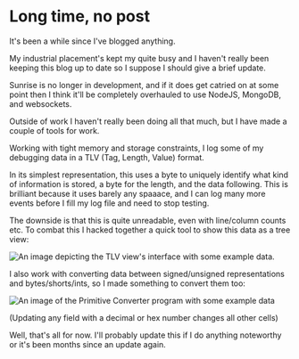 # Long time, no post
It's been a while since I've blogged anything.

My industrial placement's kept my quite busy and I haven't really been keeping this blog up to date so I suppose I should give a brief update.

Sunrise is no longer in development, and if it does get catried on at some point then I think it'll be completely overhauled to use NodeJS, MongoDB, and websockets.

Outside of work I haven't really been doing all that much, but I have made a couple of tools for work.

Working with tight memory and storage constraints, I log some of my debugging data in a TLV (Tag, Length, Value) format.

In its simplest representation, this uses a byte to uniquely identify what kind of information is stored, a byte for the length, and the data following. This is brilliant because it uses barely any spaaace, and I can log many more events before I fill my log file and need to stop testing.

The downside is that this is quite unreadable, even with line/column counts etc. To combat this I hacked together a quick tool to show this data as a tree view:

![An image depicting the TLV view's interface with some example data.](http://%current-domain/res/media/tlv-viewer.png)

I also work with converting data between signed/unsigned representations and bytes/shorts/ints, so I made something to convert them too:

![An image of the Primitive Converter program with some example data](http://%current-domain/res/media/prim-converter.png)

(Updating any field with a decimal or hex number changes all other cells)

Well, that's all for now. I'll probably update this if I do anything noteworthy or it's been months since an update again.
